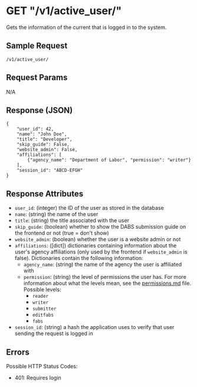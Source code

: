 # GET "/v1/active\_user/"
Gets the information of the current that is logged in to the system.

## Sample Request
`/v1/active_user/`
    
## Request Params
N/A
    
## Response (JSON)
```
{
    "user_id": 42,
    "name": "John Doe",
    "title": "Developer",
    "skip_guide": False,
    "website_admin": False,
    "affiliations": [
        {"agency_name": "Department of Labor", "permission": "writer"}
    ],
    "session_id": "ABCD-EFGH"
}
```
    
## Response Attributes
- `user_id`: (integer) the ID of the user as stored in the database
- `name`: (string) the name of the user
- `title`: (string) the title associated with the user
- `skip_guide`: (boolean) whether to show the DABS submission guide on the frontend or not (true = don't show)
- `website_admin`: (boolean) whether the user is a website admin or not
- `affiliations`: ([dict]) dictionaries containing information about the user's agency affiliations (only used by the frontend if `website_admin` is false). Dictionaries contain the following information:
    - `agency_name`: (string) the name of the agency the user is affiliated with
    - `permission`: (string) the level of permissions the user has. For more information about what the levels mean, see the [permissions.md](../../permissions.md) file. Possible levels:
        - `reader`
        - `writer`
        - `submitter`
        - `editfabs`
        - `fabs`
- `session_id`: (string) a hash the application uses to verify that user sending the request is logged in
    
## Errors
Possible HTTP Status Codes:
    
- 401: Requires login
